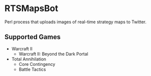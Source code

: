 # RTSMapsBot
Perl process that uploads images of real-time strategy maps to Twitter.

## Supported Games
* Warcraft II
  * Warcraft II: Beyond the Dark Portal
* Total Annihilation
  * Core Contingency
  * Battle Tactics
